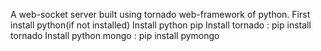 A web-socket server built using tornado web-framework of python.
First install python(if not installed)
Install python pip
Install tornado : pip install tornado
Install python mongo : pip install pymongo
